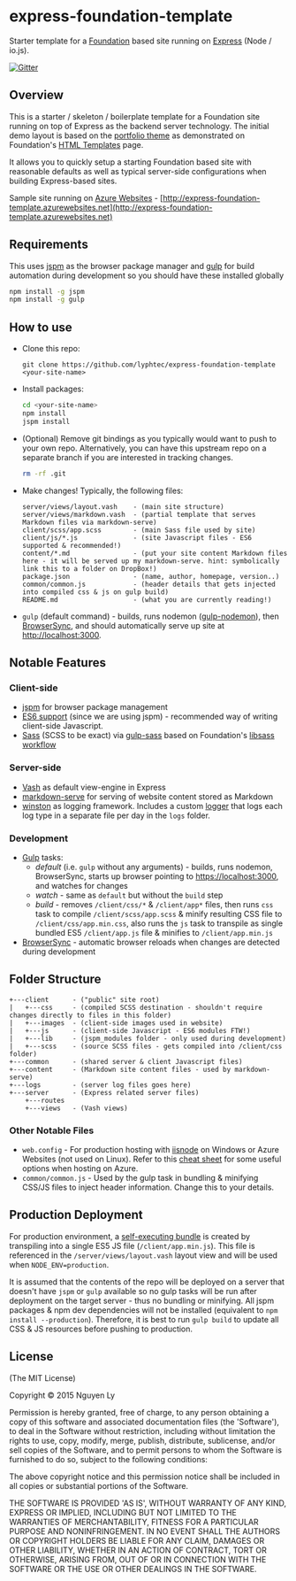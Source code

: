 # express-foundation-template

Starter template for a [Foundation](http://foundation.zurb.com/) based site running on [Express](http://expressjs.com/) (Node / io.js).

[![Gitter](https://badges.gitter.im/Join%20Chat.svg)](https://gitter.im/lyphtec/express-foundation-template?utm_source=badge&utm_medium=badge&utm_campaign=pr-badge)


## Overview

This is a starter / skeleton / boilerplate template for a Foundation site running on top of Express as the backend server technology.  The initial demo layout is based on the [portfolio theme](http://foundation.zurb.com/templates/portfolio-theme.html) as demonstrated on Foundation's [HTML Templates](http://foundation.zurb.com/templates.html) page.

It allows you to quickly setup a starting Foundation based site with reasonable defaults as well as typical server-side configurations when building Express-based sites.

Sample site running on [Azure Websites](http://azure.microsoft.com/en-us/services/websites/) - [http://express-foundation-template.azurewebsites.net](http://express-foundation-template.azurewebsites.net)


## Requirements

This uses [jspm](http://jspm.io/) as the browser package manager and [gulp](http://gulpjs.com/) for build automation during development so you should have these installed globally

```bash
npm install -g jspm
npm install -g gulp
```

## How to use

- Clone this repo:

  ```
  git clone https://github.com/lyphtec/express-foundation-template <your-site-name>
  ```

- Install packages:

  ```bash
  cd <your-site-name>
  npm install
  jspm install
  ```

- (Optional) Remove git bindings as you typically would want to push to your own repo.  Alternatively, you can have this upstream repo on a separate branch if you are interested in tracking changes.

  ```bash
  rm -rf .git
  ```

- Make changes! Typically, the following files:

  ```
  server/views/layout.vash    - (main site structure)
  server/views/markdown.vash  - (partial template that serves Markdown files via markdown-serve)
  client/scss/app.scss        - (main Sass file used by site)
  client/js/*.js              - (site Javascript files - ES6 supported & recommended!)
  content/*.md                - (put your site content Markdown files here - it will be served up my markdown-serve. hint: symbolically link this to a folder on DropBox!)
  package.json                - (name, author, homepage, version..)
  common/common.js            - (header details that gets injected into compiled css & js on gulp build)
  README.md                   - (what you are currently reading!)
  ```

- `gulp` (default command) - builds, runs nodemon ([gulp-nodemon](https://github.com/JacksonGariety/gulp-nodemon)), then [BrowserSync](http://www.browsersync.io/), and should automatically serve up site at [http://localhost:3000](http://localhost:3000).

## Notable Features

### Client-side

- [jspm](http://jspm.io/) for browser package management
- [ES6 support](https://github.com/lukehoban/es6features) (since we are using jspm) - recommended way of writing client-side Javascript.
- [Sass](http://www.sass-lang.com/) (SCSS to be exact) via [gulp-sass](https://github.com/dlmanning/gulp-sass) based on Foundation's [libsass workflow](http://foundation.zurb.com/docs/sass.html)

### Server-side

- [Vash](https://github.com/kirbysayshi/vash) as default view-engine in Express
- [markdown-serve](http://lyphtec.github.io/markdown-serve/) for serving of website content stored as Markdown
- [winston](https://github.com/winstonjs/winston) as logging framework. Includes a custom [logger](https://github.com/lyphtec/express-foundation-template/blob/master/server/logger.js) that logs each log type in a separate file per day in the `logs` folder.

### Development

- [Gulp](http://gulpjs.com/) tasks:
  - *default* (i.e. `gulp` without any arguments) - builds, runs nodemon, BrowserSync, starts up browser pointing to [https://localhost:3000](https://localhost:3000), and watches for changes
  - *watch* - same as `default` but without the `build` step
  - *build* - removes `/client/css/*` & `/client/app*` files, then runs `css` task to compile `/client/scss/app.scss` & minify resulting CSS file to `/client/css/app.min.css`, also runs the `js` task to transpile as single bundled ES5 `/client/app.js` file & minifies to `/client/app.min.js`
- [BrowserSync](http://www.browsersync.io/) - automatic browser reloads when changes are detected during development


## Folder Structure

```
+---client      - ("public" site root)
|   +---css     - (compiled SCSS destination - shouldn't require changes directly to files in this folder)
|   +---images  - (client-side images used in website)
|   +---js      - (client-side Javascript - ES6 modules FTW!)
|   +---lib     - (jspm_modules folder - only used during development)
|   +---scss    - (source SCSS files - gets compiled into /client/css folder)
+---common      - (shared server & client Javascript files)
+---content     - (Markdown site content files - used by markdown-serve)
+---logs        - (server log files goes here)
+---server      - (Express related server files)
    +---routes
    +---views   - (Vash views)

```

### Other Notable Files

- `web.config` - For production hosting with [iisnode](https://github.com/tjanczuk/iisnode) on Windows or Azure Websites (not used on Linux). Refer to this [cheat sheet](http://microsoftazurewebsitescheatsheet.info/) for some useful options when hosting on Azure.
- `common/common.js` - Used by the gulp task in bundling & minifying CSS/JS files to inject header information. Change this to your details.


## Production Deployment

For production environment, a [self-executing bundle](https://github.com/jspm/jspm-cli/wiki/Production-Workflows#creating-a-self-executing-bundle) is created by transpiling into a single ES5 JS file (`/client/app.min.js`).  This file is referenced in the `/server/views/layout.vash` layout view and will be used when `NODE_ENV=production`.

It is assumed that the contents of the repo will be deployed on a server that doesn't have `jspm` or `gulp` available so no gulp tasks will be run after deployment on the target server - thus no bundling or minifying.  All jspm packages & npm dev dependencies will not be installed (equivalent to `npm install --production`). Therefore, it is best to run `gulp build` to update all CSS & JS resources before pushing to production.


## License

(The MIT License)

Copyright &copy; 2015 Nguyen Ly

Permission is hereby granted, free of charge, to any person obtaining
a copy of this software and associated documentation files (the
'Software'), to deal in the Software without restriction, including
without limitation the rights to use, copy, modify, merge, publish,
distribute, sublicense, and/or sell copies of the Software, and to
permit persons to whom the Software is furnished to do so, subject to
the following conditions:

The above copyright notice and this permission notice shall be
included in all copies or substantial portions of the Software.

THE SOFTWARE IS PROVIDED 'AS IS', WITHOUT WARRANTY OF ANY KIND,
EXPRESS OR IMPLIED, INCLUDING BUT NOT LIMITED TO THE WARRANTIES OF
MERCHANTABILITY, FITNESS FOR A PARTICULAR PURPOSE AND NONINFRINGEMENT.
IN NO EVENT SHALL THE AUTHORS OR COPYRIGHT HOLDERS BE LIABLE FOR ANY
CLAIM, DAMAGES OR OTHER LIABILITY, WHETHER IN AN ACTION OF CONTRACT,
TORT OR OTHERWISE, ARISING FROM, OUT OF OR IN CONNECTION WITH THE
SOFTWARE OR THE USE OR OTHER DEALINGS IN THE SOFTWARE.
